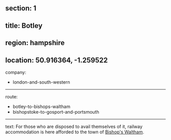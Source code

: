 ﻿section: 1
----
title: Botley
----
region: hampshire
----
location: 50.916364, -1.259522
----
company:
- london-and-south-western
----
route:
- botley-to-bishops-waltham
- bishopstoke-to-gosport-and-portsmouth
----
text: For those who are disposed to avail themselves of it, railway accommodation is here afforded to the town of [Bishop's Waltham](/stations/bishops-waltham).
